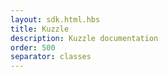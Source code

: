 ```yaml
---
layout: sdk.html.hbs
title: Kuzzle
description: Kuzzle documentation
order: 500
separator: classes
---
```

